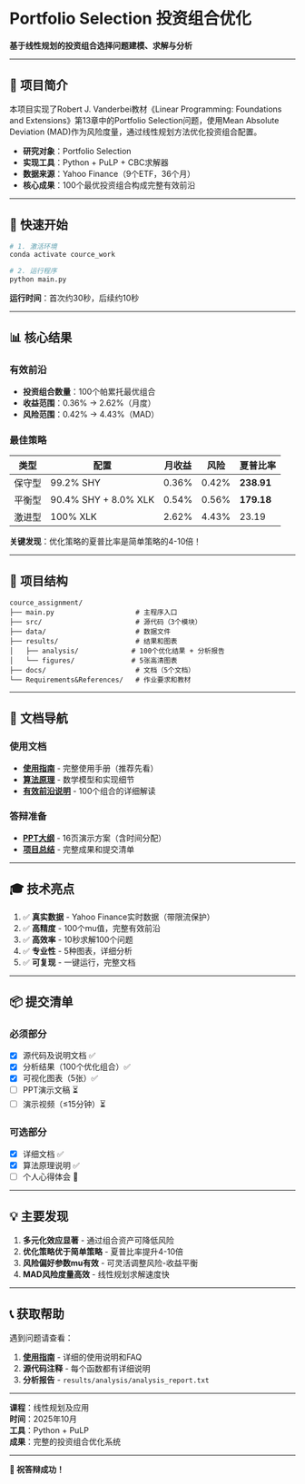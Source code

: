 # Portfolio Selection 投资组合优化

**基于线性规划的投资组合选择问题建模、求解与分析**

---

## 🎯 项目简介

本项目实现了Robert J. Vanderbei教材《Linear Programming: Foundations and Extensions》第13章中的Portfolio Selection问题，使用Mean Absolute Deviation (MAD)作为风险度量，通过线性规划方法优化投资组合配置。

- **研究对象**：Portfolio Selection
- **实现工具**：Python + PuLP + CBC求解器
- **数据来源**：Yahoo Finance（9个ETF，36个月）
- **核心成果**：100个最优投资组合构成完整有效前沿

---

## 🚀 快速开始

```bash
# 1. 激活环境
conda activate cource_work

# 2. 运行程序
python main.py
```

**运行时间**：首次约30秒，后续约10秒

---

## 📊 核心结果

### 有效前沿

- **投资组合数量**：100个帕累托最优组合
- **收益范围**：0.36% → 2.62%（月度）
- **风险范围**：0.42% → 4.43%（MAD）

### 最佳策略

| 类型 | 配置 | 月收益 | 风险 | 夏普比率 |
|------|------|--------|------|---------|
| 保守型 | 99.2% SHY | 0.36% | 0.42% | **238.91** |
| 平衡型 | 90.4% SHY + 8.0% XLK | 0.54% | 0.56% | **179.18** |
| 激进型 | 100% XLK | 2.62% | 4.43% | 23.19 |

**关键发现**：优化策略的夏普比率是简单策略的4-10倍！

---

## 📁 项目结构

```
cource_assignment/
├── main.py                    # 主程序入口
├── src/                       # 源代码（3个模块）
├── data/                      # 数据文件
├── results/                   # 结果和图表
│   ├── analysis/             # 100个优化结果 + 分析报告
│   └── figures/              # 5张高清图表
├── docs/                      # 文档（5个文档）
└── Requirements&References/   # 作业要求和教材
```

---

## 📖 文档导航

### 使用文档
- **[使用指南](docs/使用指南.md)** - 完整使用手册（推荐先看）
- **[算法原理](docs/算法原理.md)** - 数学模型和实现细节
- **[有效前沿说明](docs/有效前沿说明.md)** - 100个组合的详细解读

### 答辩准备
- **[PPT大纲](docs/PPT大纲.md)** - 16页演示方案（含时间分配）
- **[项目总结](docs/项目总结.md)** - 完整成果和提交清单

---

## 🎓 技术亮点

1. ✅ **真实数据** - Yahoo Finance实时数据（带限流保护）
2. ✅ **高精度** - 100个mu值，完整有效前沿
3. ✅ **高效率** - 10秒求解100个问题
4. ✅ **专业性** - 5种图表，详细分析
5. ✅ **可复现** - 一键运行，完整文档

---

## 📦 提交清单

### 必须部分
- [x] 源代码及说明文档 ✅
- [x] 分析结果（100个优化组合）✅
- [x] 可视化图表（5张）✅
- [ ] PPT演示文稿 ⏳
- [ ] 演示视频（≤15分钟）⏳

### 可选部分
- [x] 详细文档 ✅
- [x] 算法原理说明 ✅
- [ ] 个人心得体会 📝

---

## 💡 主要发现

1. **多元化效应显著** - 通过组合资产可降低风险
2. **优化策略优于简单策略** - 夏普比率提升4-10倍
3. **风险偏好参数mu有效** - 可灵活调整风险-收益平衡
4. **MAD风险度量高效** - 线性规划求解速度快

---

## 📞 获取帮助

遇到问题请查看：
1. **[使用指南](docs/使用指南.md)** - 详细的使用说明和FAQ
2. **源代码注释** - 每个函数都有详细说明
3. **分析报告** - `results/analysis/analysis_report.txt`

---

**课程**：线性规划及应用  
**时间**：2025年10月  
**工具**：Python + PuLP  
**成果**：完整的投资组合优化系统

---

**🎉 祝答辩成功！**
